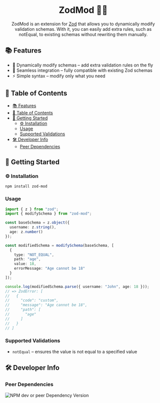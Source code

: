 <h1 align="center">ZodMod 📏✨</h1>
<p align="center">
ZodMod is an extension for <a href="https://zod.dev">Zod</a> that allows you to dynamically modify validation schemas. With it,
you can easily add extra rules, such as notEqual, to existing schemas without rewriting them manually.
</p>

## 📚 Features

- 🔄 Dynamically modify schemas – add extra validation rules on the fly
- 🚀 Seamless integration – fully compatible with existing Zod schemas
- ⚡ Simple syntax – modify only what you need

## 📖 Table of Contents

<!-- TOC -->
  * [📚 Features](#-features)
  * [📖 Table of Contents](#-table-of-contents)
  * [🎯 Getting Started](#-getting-started)
    * [⚙️ Installation](#-installation)
    * [Usage](#usage)
    * [Supported Validations](#supported-validations)
  * [🛠️ Developer Info](#-developer-info)
    * [Peer Dependencies](#peer-dependencies)
<!-- TOC -->

## 🎯 Getting Started

### ⚙️ Installation

```shell
npm install zod-mod
```

### Usage

```ts
import { z } from "zod";
import { modifySchema } from "zod-mod";

const baseSchema = z.object({
  username: z.string(),
  age: z.number()
});

const modifiedSchema = modifySchema(baseSchema, [
  {
    type: "NOT_EQUAL",
    path: "age",
    value: 18,
    errorMessage: "Age cannot be 18"
  }
]);

console.log(modifiedSchema.parse({ username: "John", age: 18 }));
// => ZodError: [
//   {
//     "code": "custom",
//     "message": "Age cannot be 18",
//     "path": [
//       "age"
//     ]
//   }
// ]
```

### Supported Validations

- `notEqual` – ensures the value is not equal to a specified value

## 🛠️ Developer Info

### Peer Dependencies

![NPM dev or peer Dependency Version](https://img.shields.io/npm/dependency-version/zod-mod/peer/zod)
